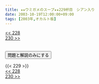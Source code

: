 ```yaml
---
title: ★★ウミガメのスープ★★229杯目　シアン入り
date: 2003-10-19T12:00:00+09:00
tags: [2003年,オカルト板]
---
```

<div class="th_left"><a href="../228"><< 228</a></div>
<div class="th_right"><a href="../230">230 >></a></div>
<br><br>
<script src="../../js/cupsoup.js"></script>
<form>
<input type="button" value="問題と解説のみにする" onClick="toggleCupsoup()">
</form>
{{< 229 >}}
<div class="th_left"><a href="../228"><< 228</a></div>
<div class="th_right"><a href="../230">230 >></a></div>